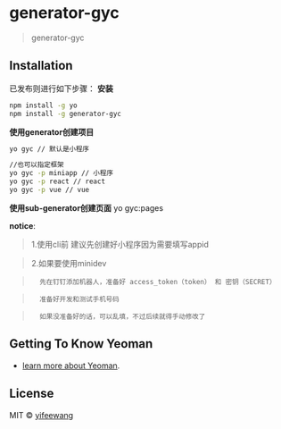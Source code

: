 # generator-gyc 
> generator-gyc
## Installation

已发布则进行如下步骤：
**安装**
```bash
npm install -g yo
npm install -g generator-gyc
```

**使用generator创建项目**
```bash
yo gyc // 默认是小程序

//也可以指定框架
yo gyc -p miniapp // 小程序
yo gyc -p react // react
yo gyc -p vue // vue
```

**使用sub-generator创建页面**
yo gyc:pages


**notice**:
>   1.使用cli前 建议先创建好小程序因为需要填写appid

>   2.如果要使用minidev

>       先在钉钉添加机器人，准备好 access_token（token） 和 密钥（SECRET）

>       准备好开发和测试手机号码

>       如果没准备好的话，可以乱填，不过后续就得手动修改了

## Getting To Know Yeoman
 * [learn more about Yeoman](http://yeoman.io/).

## License

MIT © [yifeewang]()


[npm-image]: https://badge.fury.io/js/generator-gyc.svg
[npm-url]: https://npmjs.org/package/generator-gyc
[travis-image]: https://travis-ci.com/yifeewang/generator-gyc.svg?branch=master
[travis-url]: https://travis-ci.com/yifeewang/generator-gyc
[daviddm-image]: https://david-dm.org/yifeewang/generator-gyc.svg?theme=shields.io
[daviddm-url]: https://david-dm.org/yifeewang/generator-gyc
